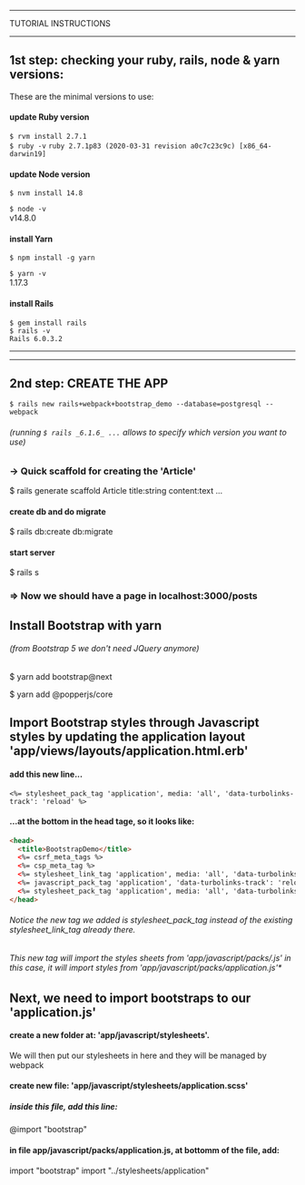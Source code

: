 - - -
TUTORIAL INSTRUCTIONS
- - -

## 1st step: checking your ruby, rails, node & yarn versions:

These are the minimal versions to use:

#### update Ruby version
`$ rvm install 2.7.1`  
`$ ruby -v`
`ruby 2.7.1p83 (2020-03-31 revision a0c7c23c9c) [x86_64-darwin19]`

#### update Node version
`$ nvm install 14.8`

`$ node -v`  
v14.8.0

#### install Yarn
`$ npm install -g yarn`

`$ yarn -v`  
1.17.3

#### install Rails
`$ gem install rails`  
`$ rails -v`  
`Rails 6.0.3.2`

- - -
- - -

## 2nd step: CREATE THE APP 
`$ rails new rails+webpack+bootstrap_demo --database=postgresql --webpack`  
###### (running `$ rails _6.1.6_ ...` allows to specify which version you want to use)

### -> Quick scaffold for creating the 'Article' 
$ rails generate scaffold Article title:string content:text
...

#### create db and do migrate
$ rails db:create db:migrate 

#### start server
$ rails s

### => Now we should have a page in localhost:3000/posts


## Install Bootstrap with yarn 
###### (from Bootstrap 5 we don't need JQuery anymore)

$ yarn add bootstrap@next

$ yarn add @popperjs/core

## Import Bootstrap styles through Javascript styles by updating the application layout 'app/views/layouts/application.html.erb'

#### add this new line...
`<%= stylesheet_pack_tag 'application', media: 'all', 'data-turbolinks-track': 'reload' %>`
#### ...at the bottom in the head tage, so it looks like:
```html
<head>
  <title>BootstrapDemo</title>
  <%= csrf_meta_tags %>
  <%= csp_meta_tag %>
  <%= stylesheet_link_tag 'application', media: 'all', 'data-turbolinks-track': 'reload' %>
  <%= javascript_pack_tag 'application', 'data-turbolinks-track': 'reload' %>
  <%= stylesheet_pack_tag 'application', media: 'all', 'data-turbolinks-track': 'reload' %>
</head>
```

###### *Notice the new tag we added is stylesheet_pack_tag instead of the existing stylesheet_link_tag already there.*
###### *This new tag will import the styles sheets from 'app/javascript/packs/*.js' in this case, it will import styles from 'app/javascript/packs/application.js'*

## Next, we need to import bootstraps to our 'application.js'

#### create a new folder at: 'app/javascript/stylesheets'.
We will then put our stylesheets in here and they will be managed by webpack

#### create new file: 'app/javascript/stylesheets/application.scss'
##### inside this file, add this line:
@import "bootstrap"

#### in file app/javascript/packs/application.js, at bottomm of the file, add:
import "bootstrap"
import "../stylesheets/application"

